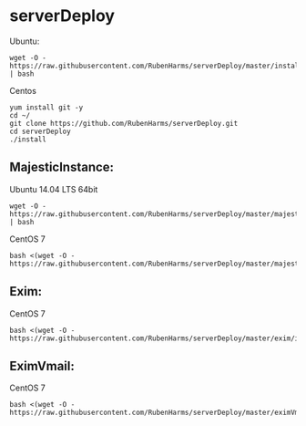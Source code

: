 # serverDeploy

Ubuntu:

```
wget -O - https://raw.githubusercontent.com/RubenHarms/serverDeploy/master/installUbuntu.sh | bash
```

Centos

```
yum install git -y
cd ~/
git clone https://github.com/RubenHarms/serverDeploy.git
cd serverDeploy
./install
```


## MajesticInstance:

Ubuntu 14.04 LTS 64bit

``` 
wget -O - https://raw.githubusercontent.com/RubenHarms/serverDeploy/master/majesticInstance/installScratch | bash
```

CentOS 7

``` 
bash <(wget -O - https://raw.githubusercontent.com/RubenHarms/serverDeploy/master/majesticInstance/installScratchCentOs)
```

## Exim:


CentOS 7

``` 
bash <(wget -O - https://raw.githubusercontent.com/RubenHarms/serverDeploy/master/exim/installCentOsScratch)
```


## EximVmail:


CentOS 7

``` 
bash <(wget -O - https://raw.githubusercontent.com/RubenHarms/serverDeploy/master/eximVmail/installCentOsScratch)
